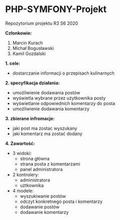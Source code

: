 # PHP-SYMFONY-Projekt
Repozytorium projektu R3 S6 2020

**Członkowie:**
1. Marcin Kurach
2. Michał Bogusławski
3. Kamil Gozdalski 

**1. cele:**
* dostarczanie informacji o przepisach kulinarnych

**2. specyfikacja działania:**
* umożliwienie dodawania postów
* wyświetla wybrane przez użytkownika posty
* wyświetlanie odpowiednich komentarzy do posta 
* umożliwienie dodawania komentarzy

**3. zbierane infromacje:**
* jaki post ma zostac wyszukany
* jaki komentarz ma zostać dodany

**4. Zawartość:**
- 3 widoki:
  - strona główna
  - strana posta z komentarzami
  - panel administratora
- 2 kontrolery:
  - administratora
  - użtkownika
- 4 modele:
  - wyszukiwanie postów
  - odczyt konkretnego posta i komentarzy
  - dodawanie postów
  - dodawanie komentarzy
